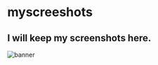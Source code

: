 # myscreeshots
## I will keep my screenshots here.
![banner](https://github.com/enessol/myscreeshots/assets/94052771/e534981f-512a-4c52-82dd-87d912d437e2)
